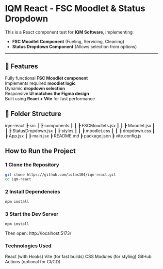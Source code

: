 # IQM React - FSC Moodlet & Status Dropdown

This is a React component test for **IQM Software**, implementing:

- **FSC Moodlet Component** (Fueling, Servicing, Cleaning)
- **Status Dropdown Component** (Allows selection from options)

---

## 🌟 Features

Fully functional **FSC Moodlet component**  
Implements required **moodlet logic**  
Dynamic **dropdown selection**  
Responsive **UI matches the Figma design**  
Built using **React + Vite** for fast performance

## 📂 Folder Structure

iqm-react ┣ src ┃ ┣ components ┃ ┃ ┣ FSCMoodlets.jsx ┃ ┃ ┣ Moodlet.jsx ┃ ┃ ┣ StatusDropdown.jsx ┃ ┣  styles ┃ ┃ ┣  moodlet.css ┃ ┃ ┣  dropdown.css ┃ ┣ App.jsx ┃ ┣  main.jsx ┣ README.md ┣  package.json ┣ vite.config.js

## How to Run the Project

### **1️ Clone the Repository**

```sh
git clone https://github.com/islas104/iqm-react.git
cd iqm-react
```

### **2 Install Dependencies**

```sh
npm install
```

### **3 Start the Dev Server**

```sh
npm install
```

Then open: http://localhost:5173/

### **Technologies Used**

React (with Hooks)
Vite (for fast builds)
CSS Modules (for styling)
GitHub Actions (optional for CI/CD)
